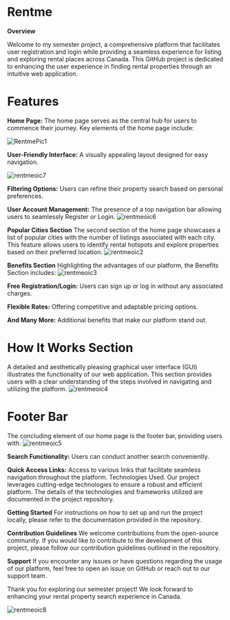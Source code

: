 #  Rentme

**Overview**

Welcome to my semester project, a comprehensive platform that facilitates user registration and login while providing a seamless experience for listing and exploring rental places across Canada. This GitHub project is dedicated to enhancing the user experience in finding rental properties through an intuitive web application.

# Features

**Home Page:**
The home page serves as the central hub for users to commence their journey. Key elements of the home page include:

![RentmePic1](https://github.com/ImranAliJutt/Rentme/assets/143342290/e7b81af6-3fe4-4290-a4d4-33b476451add)


**User-Friendly Interface:**
A visually appealing layout designed for easy navigation.

![rentmeoic7](https://github.com/ImranAliJutt/Rentme/assets/143342290/bda5f4e4-d56f-4c17-8078-ec50dccda18e)

**Filtering Options:**
Users can refine their property search based on personal preferences.

**User Account Management:** 
The presence of a top navigation bar allowing users to seamlessly Register or Login.
![rentmeoic6](https://github.com/ImranAliJutt/Rentme/assets/143342290/f4cffb36-682a-44db-8f87-59a6876ba711)


**Popular Cities Section**
The second section of the home page showcases a list of popular cities with the number of listings associated with each city. This feature allows users to identify rental hotspots and explore properties based on their preferred location.
![rentmeoic2](https://github.com/ImranAliJutt/Rentme/assets/143342290/8177aae9-c9a6-4fb3-899e-4f98eb313d9e)


**Benefits Section**
Highlighting the advantages of our platform, the Benefits Section includes:
![rentmeoic3](https://github.com/ImranAliJutt/Rentme/assets/143342290/4968cc0b-6d0f-4687-8a1f-881134f6fa45)


**Free Registration/Login:**
Users can sign up or log in without any associated charges.

**Flexible Rates:**
Offering competitive and adaptable pricing options. 


**And Many More:**
Additional benefits that make our platform stand out.

# How It Works Section
A detailed and aesthetically pleasing graphical user interface (GUI) illustrates the functionality of our web application. This section provides users with a clear understanding of the steps involved in navigating and utilizing the platform.
![rentmeoic4](https://github.com/ImranAliJutt/Rentme/assets/143342290/b120ef81-b695-473d-8733-f0781a8d4b04)

# Footer Bar
The concluding element of our home page is the footer bar, providing users with:
![rentmeoic5](https://github.com/ImranAliJutt/Rentme/assets/143342290/39d1ca5b-0d8b-4dc0-97da-3369e0b2b2a6)


**Search Functionality:**
Users can conduct another search conveniently.

**Quick Access Links:**
Access to various links that facilitate seamless navigation throughout the platform.
Technologies Used. Our project leverages cutting-edge technologies to ensure a robust and efficient platform. The details of the technologies and frameworks utilized are documented in the project repository.

**Getting Started**
For instructions on how to set up and run the project locally, please refer to the documentation provided in the repository.

**Contribution Guidelines**
We welcome contributions from the open-source community. If you would like to contribute to the development of this project, please follow our contribution guidelines outlined in the repository.

**Support**
If you encounter any issues or have questions regarding the usage of our platform, feel free to open an issue on GitHub or reach out to our support team.

Thank you for exploring our semester project! We look forward to enhancing your rental property search experience in Canada.

![rentmeoic8](https://github.com/ImranAliJutt/Rentme/assets/143342290/1cb3f23b-f3ae-47dd-b19c-e07cef2269c0)
